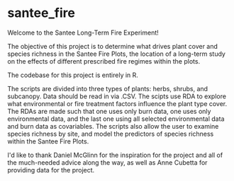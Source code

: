 # santee_fire

Welcome to the Santee Long-Term Fire Experiment!

The objective of this project is to determine what drives plant cover and species richness in the Santee Fire Plots,
the location of a long-term study on the effects of different prescribed fire regimes within the plots.

The codebase for this project is entirely in R.

The scripts are divided into three types of plants:  herbs, shrubs, and subcanopy.  Data should be read in via .CSV.
The scipts use RDA to explore what environmental or fire treatment factors influence the plant type cover.  
The RDAs are made such that one uses only burn data, one uses only environmental data, and the last one using all selected 
environmental data and burn data as covariables.  The scripts also allow the user to examine species richness by site, and 
model the predictors of species richness within the Santee Fire Plots.  

I'd like to thank Daniel McGlinn for the inspiration for the project and all of the much-needed advice along the way, as well
as Anne Cubetta for providing data for the project. 
